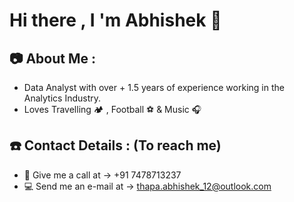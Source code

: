 # Hi there , I 'm Abhishek :raccoon:


## :camera: About Me : 

- Data Analyst with over + 1.5 years of experience working in the Analytics Industry. 
- Loves Travelling :camping: , Football :soccer:  & Music :headphones:

## :phone: Contact Details : (To reach me)

- :iphone: Give me a call at -> +91 7478713237
- :computer: Send me an e-mail at -> thapa.abhishek_12@outlook.com



